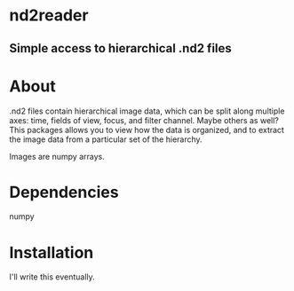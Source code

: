 nd2reader
=========

## Simple access to hierarchical .nd2 files 

# About

.nd2 files contain hierarchical image data, which can be split along multiple axes: time, fields of view, focus, and filter channel. Maybe others as well?
This packages allows you to view how the data is organized, and to extract the image data from a particular set of the hierarchy. 

Images are numpy arrays.

# Dependencies

numpy 

# Installation

I'll write this eventually. 

